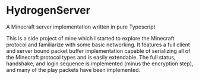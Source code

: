 # HydrogenServer
A Minecraft server implementation written in pure Typescript

This is a side project of mine which I started to explore the Minecraft protocol and familiarize with some basic networking.
It features a full client and server bound packet buffer implementation capable of serializing all of the Minecraft protocol types and is easily extendable.
The full status, handshake, and login sequence is implemented (minus the encryption step), and many of the play packets have been implemented.
